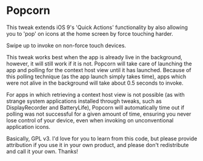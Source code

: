 Popcorn
===============

This tweak extends iOS 9's 'Quick Actions' functionality by also allowing you to 'pop' on icons at the home screen by force touching harder.

Swipe up to invoke on non-force touch devices.

This tweak works best when the app is already live in the background, however, it will still work if it is not. Popcorn will take care of launching the app and polling for the context host view until it has launched.
Because of this polling technique (as the app launch simply takes time), apps which were not alive in the background will take about 0.5 seconds to invoke.

For apps in which retrieving a context host view is not possible (as with strange system applications installed through tweaks, such as DisplayRecorder and BatteryLife), Popcorn will automatically time out if polling was not successful for a given amount of time, ensuring you never lose control of your device, even when invoking on unconventional application icons.

Basically, GPL v3. I'd love for you to learn from this code, but please provide attribution if you use it in your own product, and please don't redistribute and call it your own. 
Thanks!
